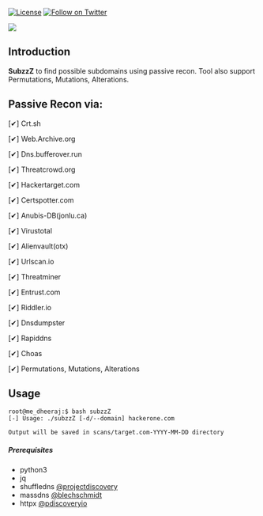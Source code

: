 [![License](https://img.shields.io/badge/license-MIT-_red.svg)](https://opensource.org/licenses/MIT)
[![Follow on Twitter]()](https://twitter.com/Dheerajmadhukar)

<a href="https://www.buymeacoffee.com/medheeraj"><img src="https://img.buymeacoffee.com/button-api/?text=Buy me a beer&emoji=🍺&slug=medheeraj&button_colour=FFDD00&font_colour=000000&font_family=Cookie&outline_colour=000000&coffee_colour=ffffff"></a>

## Introduction

**SubzzZ**
to find possible subdomains using passive recon. Tool also support Permutations, Mutations, Alterations.

## Passive Recon via:

[✔] Crt.sh 


[✔] Web.Archive.org 


[✔] Dns.bufferover.run 


[✔] Threatcrowd.org 


[✔] Hackertarget.com 


[✔] Certspotter.com 


[✔] Anubis-DB(jonlu.ca) 


[✔] Virustotal  


[✔] Alienvault(otx) 


[✔] Urlscan.io  


[✔] Threatminer  


[✔] Entrust.com  


[✔] Riddler.io  


[✔] Dnsdumpster 


[✔] Rapiddns 


[✔] Choas 


[✔] Permutations, Mutations, Alterations  



## Usage
```
root@me_dheeraj:$ bash subzzZ
[-] Usage: ./subzzZ [-d/--domain] hackerone.com

Output will be saved in scans/target.com-YYYY-MM-DD directory
```
##### Prerequisites
- python3 
- jq
- shuffledns [@projectdiscovery](https://github.com/projectdiscovery/shuffledns)
- massdns [@blechschmidt](https://github.com/blechschmidt/massdns)
- httpx [@pdiscoveryio](https://github.com/projectdiscovery/httpx)
